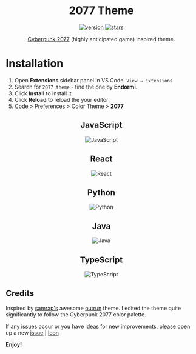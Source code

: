 <h1 align="center">
  2077 Theme
</h1>

<p align="center">
  <a href="https://marketplace.visualstudio.com/items?itemName=Endormi.2077-theme">
    <img src="https://img.shields.io/visual-studio-marketplace/v/endormi.2077-theme.svg?color=purple&label=Marketplace%20version&style=popout-square" alt="version" />
  </a>
  <a href="https://marketplace.visualstudio.com/items?itemName=Endormi.2077-theme#review-details">
    <img src="https://img.shields.io/visual-studio-marketplace/stars/endormi.2077-theme.svg?color=yellow&label=Rating&style=popout-square" alt="stars" />
  </a>
</p>

<p align="center"><a href="https://www.cyberpunk.net">Cyberpunk 2077</a> (highly anticipated game) inspired theme.</p>

# Installation

1. Open **Extensions** sidebar panel in VS Code. `View → Extensions`
2. Search for `2077 theme` - find the one by **Endormi**.
3. Click **Install** to install it.
4. Click **Reload** to reload the your editor
5. Code > Preferences > Color Theme > **2077**

<h2 align="center">
  JavaScript
</h2>

<p align="center">
<img src="https://user-images.githubusercontent.com/39559256/64077989-7ccb1200-ccde-11e9-90a0-4d556b2d51a5.PNG" alt="JavaScript">
</p>

<h2 align="center">
  React
</h2>

<p align="center">
<img src="https://user-images.githubusercontent.com/39559256/64078006-8eacb500-ccde-11e9-9d56-9ab71170951c.png" alt="React">
</p>

<h2 align="center">
  Python
</h2>

<p align="center">
<img src="https://user-images.githubusercontent.com/39559256/66210740-342ebc00-e6c3-11e9-9e4c-d42e021b2d04.PNG" alt="Python">
</p>


<h2 align="center">
  Java
</h2>

<p align="center">
<img src="https://user-images.githubusercontent.com/39559256/64077974-5e651680-ccde-11e9-8e50-109c1fe93a35.PNG" alt="Java">
</p>

<h2 align="center">
  TypeScript
</h2>

<p align="center">
<img src="https://user-images.githubusercontent.com/39559256/64078013-9ec49480-ccde-11e9-9b0b-6f9af0b7199c.PNG" alt="TypeScript">
</p>

## Credits

Inspired by [samrap's](https://github.com/samrap) awesome [outrun](https://github.com/samrap/outrun-theme-vscode) theme. I edited the theme quite significantly to follow the Cyberpunk 2077 color palette.

If any issues occur or you have ideas for new improvements, please open up a new [issue](https://github.com/endormi/vscode-2077-theme/issues) | [Icon](https://www.freepik.com/free-vector/night-city-skyline-background_1276620.htm)

**Enjoy!**
